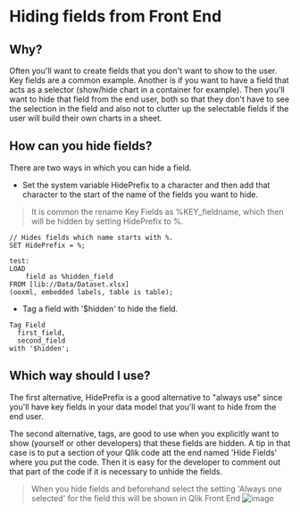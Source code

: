 # Hiding fields from Front End

## Why?
Often you'll want to create fields that you don't want to show to the user. Key fields are a common example. Another is if you want to have a field that acts as a selector (show/hide chart in a container for example). 
Then you'll want to hide that field from the end user, both so that they don't have to see the selection in the field and also not to clutter up the selectable fields if the user will build their own charts in a sheet.

## How can you hide fields?
There are two ways in which you can hide a field. 

- Set the system variable HidePrefix to a character and then add that character to the start of the name of the fields you want to hide.

> It is common the rename Key Fields as %KEY_fieldname, which then will be hidden by setting HidePrefix to %.

```
// Hides fields which name starts with %.
SET HidePrefix = %;

test:
LOAD
	field as %hidden_field
FROM [lib://Data/Dataset.xlsx]
(ooxml, embedded labels, table is table);
```

- Tag a field with '$hidden' to hide the field.

```
Tag Field 
  first_field,
  second_field
with '$hidden';
```

## Which way should I use?
The first alternative, HidePrefix is a good alternative to "always use" since you'll have key fields in your data model that you'll want to hide from the end user.

The second alternative, tags, are good to use when you explicitly want to show (yourself or other developers) that these fields are hidden. A tip in that case is to put a section of your Qlik code att the end named 'Hide Fields' where you put the code.
Then it is easy for the developer to comment out that part of the code if it is necessary to unhide the fields.

> When you hide fields and beforehand select the setting 'Always one selected' for the field this will be shown in Qlik Front End
> ![image](https://github.com/xGregoriusx/BI-in-practice/assets/139049888/54f8bc31-bed6-431b-9c54-713dc2996d47)

